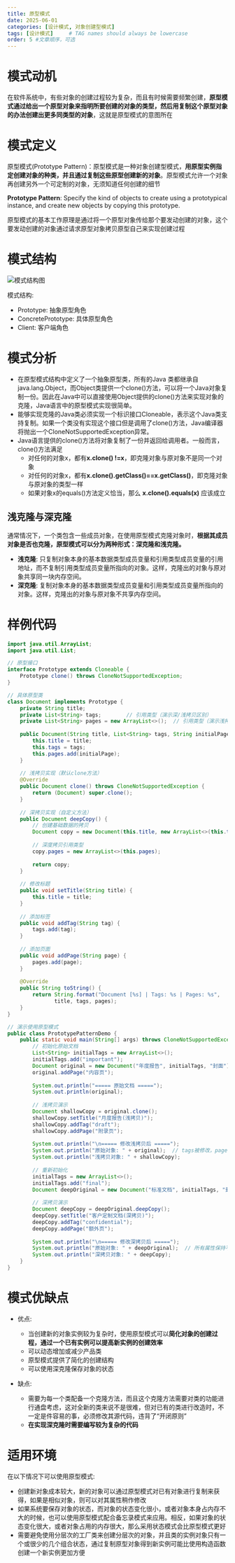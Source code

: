 ```yaml
---
title: 原型模式
date: 2025-06-01
categories: [设计模式, 对象创建型模式]
tags: [设计模式]     # TAG names should always be lowercase
order: 5 #文章顺序，可选
---
```


# 模式动机
在软件系统中，有些对象的创建过程较为复杂，而且有时候需要频繁创建，**原型模式通过给出一个原型对象来指明所要创建的对象的类型，然后用复制这个原型对象的办法创建出更多同类型的对象**，这就是原型模式的意图所在

# 模式定义
原型模式(Prototype Pattern)：原型模式是一种对象创建型模式，**用原型实例指定创建对象的种类，并且通过复制这些原型创建新的对象**。原型模式允许一个对象再创建另外一个可定制的对象，无须知道任何创建的细节

**Prototype Pattern**: Specify the kind of objects to create using a prototypical instance, and create new objects by copying this prototype. 

原型模式的基本工作原理是通过将一个原型对象传给那个要发动创建的对象，这个要发动创建的对象通过请求原型对象拷贝原型自己来实现创建过程

# 模式结构
![模式结构图](/assets/img/原型模式结构图.png)

模式结构:
- Prototype: 抽象原型角色
- ConcretePrototype: 具体原型角色
- Client: 客户端角色

# 模式分析
- 在原型模式结构中定义了一个抽象原型类，所有的Java 类都继承自java.lang.Object，而Object类提供一个clone()方法，可以将一个Java对象复制一份。因此在Java中可以直接使用Object提供的clone()方法来实现对象的克隆，Java语言中的原型模式实现很简单。
- 能够实现克隆的Java类必须实现一个标识接口Cloneable，表示这个Java类支持复制。如果一个类没有实现这个接口但是调用了clone()方法，Java编译器将抛出一个CloneNotSupportedException异常。
- Java语言提供的clone()方法将对象复制了一份并返回给调用者。一般而言，clone()方法满足
  -  对任何的对象x，都有**x.clone() !=x**，即克隆对象与原对象不是同一个对象
  - 对任何的对象x，都有**x.clone().getClass()==x.getClass()**，即克隆对象与原对象的类型一样
  - 如果对象x的equals()方法定义恰当，那么 **x.clone().equals(x)** 应该成立

## 浅克隆与深克隆
通常情况下，一个类包含一些成员对象，在使用原型模式克隆对象时，**根据其成员对象是否也克隆，原型模式可以分为两种形式：深克隆和浅克隆。**
- **浅克隆**: 只复制对象本身的基本数据类型成员变量和引用类型成员变量的引用地址，而不复制引用类型成员变量所指向的对象。这样，克隆出的对象与原对象共享同一块内存空间。
- **深克隆**: 复制对象本身的基本数据类型成员变量和引用类型成员变量所指向的对象。这样，克隆出的对象与原对象不共享内存空间。

# 样例代码
```java
import java.util.ArrayList;
import java.util.List;

// 原型接口
interface Prototype extends Cloneable {
    Prototype clone() throws CloneNotSupportedException;
}

// 具体原型类
class Document implements Prototype {
    private String title;
    private List<String> tags;        // 引用类型（演示深/浅拷贝区别）
    private List<String> pages = new ArrayList<>();  // 引用类型（演示浅拷贝）
    
    public Document(String title, List<String> tags, String initialPage) {
        this.title = title;
        this.tags = tags;
        this.pages.add(initialPage);
    }
    
    // 浅拷贝实现（默认clone方法）
    @Override
    public Document clone() throws CloneNotSupportedException {
        return (Document) super.clone();
    }
    
    // 深拷贝实现（自定义方法）
    public Document deepCopy() {
        // 创建基础数据的拷贝
        Document copy = new Document(this.title, new ArrayList<>(this.tags), "");
        
        // 深度拷贝引用类型
        copy.pages = new ArrayList<>(this.pages);
        
        return copy;
    }
    
    // 修改标题
    public void setTitle(String title) {
        this.title = title;
    }
    
    // 添加标签
    public void addTag(String tag) {
        tags.add(tag);
    }
    
    // 添加页面
    public void addPage(String page) {
        pages.add(page);
    }
    
    @Override
    public String toString() {
        return String.format("Document [%s] | Tags: %s | Pages: %s", 
               title, tags, pages);
    }
}

// 演示使用原型模式
public class PrototypePatternDemo {
    public static void main(String[] args) throws CloneNotSupportedException {
        // 初始化原始文档
        List<String> initialTags = new ArrayList<>();
        initialTags.add("important");
        Document original = new Document("年度报告", initialTags, "封面");
        original.addPage("内容页");
        
        System.out.println("===== 原始文档 =====");
        System.out.println(original);
        
        // 浅拷贝演示
        Document shallowCopy = original.clone();
        shallowCopy.setTitle("月度报告(浅拷贝)");
        shallowCopy.addTag("draft");
        shallowCopy.addPage("附录页");
        
        System.out.println("\n===== 修改浅拷贝后 =====");
        System.out.println("原始对象: " + original);  // tags被修改，pages也被修改
        System.out.println("浅拷贝对象: " + shallowCopy);
        
        // 重新初始化
        initialTags = new ArrayList<>();
        initialTags.add("final");
        Document deepOriginal = new Document("标准文档", initialTags, "封面");
        
        // 深拷贝演示
        Document deepCopy = deepOriginal.deepCopy();
        deepCopy.setTitle("客户定制文档(深拷贝)");
        deepCopy.addTag("confidential");
        deepCopy.addPage("额外页");
        
        System.out.println("\n===== 修改深拷贝后 =====");
        System.out.println("原始对象: " + deepOriginal);  // 所有属性保持不变
        System.out.println("深拷贝对象: " + deepCopy);
    }
}
```

# 模式优缺点
- 优点:
  - 当创建新的对象实例较为复杂时，使用原型模式可以**简化对象的创建过程，通过一个已有实例可以提高新实例的创建效率**
  - 可以动态增加或减少产品类
  - 原型模式提供了简化的创建结构
  - 可以使用深克隆保存对象的状态

- 缺点:
  - 需要为每一个类配备一个克隆方法，而且这个克隆方法需要对类的功能进行通盘考虑，这对全新的类来说不是很难，但对已有的类进行改造时，不一定是件容易的事，必须修改其源代码，违背了“开闭原则”
  - **在实现深克隆时需要编写较为复杂的代码**

# 适用环境
在以下情况下可以使用原型模式:
- 创建新对象成本较大，新的对象可以通过原型模式对已有对象进行复制来获得，如果是相似对象，则可以对其属性稍作修改
- 如果系统要保存对象的状态，而对象的状态变化很小，或者对象本身占内存不大的时候，也可以使用原型模式配合备忘录模式来应用。相反，如果对象的状态变化很大，或者对象占用的内存很大，那么采用状态模式会比原型模式更好
- 需要避免使用分层次的工厂类来创建分层次的对象，并且类的实例对象只有一个或很少的几个组合状态，通过复制原型对象得到新实例可能比使用构造函数创建一个新实例更加方便

